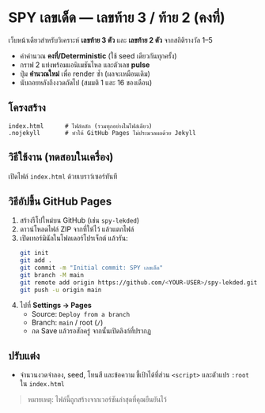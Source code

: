 # SPY เลขเด็ด — เลขท้าย 3 / ท้าย 2 (คงที่)

เว็บหน้าเดียวสำหรับวิเคราะห์ **เลขท้าย 3 ตัว** และ **เลขท้าย 2 ตัว** จากสถิติรางวัล 1–5
- ค่าคำนวณ **คงที่/Deterministic** (ใช้ seed เดียวกันทุกครั้ง)
- กราฟ 2 แท่งพร้อมแอนิเมชันไหล และตัวเลข **pulse**
- ปุ่ม **คำนวณใหม่** เพื่อ render ซ้ำ (ผลจะเหมือนเดิม)
- นับถอยหลังถึงงวดถัดไป (สมมติ 1 และ 16 ของเดือน)

## โครงสร้าง
```
index.html      # ไฟล์หลัก (รวมทุกอย่างในไฟล์เดียว)
.nojekyll       # ทำให้ GitHub Pages ไม่ประมวลผลด้วย Jekyll
```

## วิธีใช้งาน (ทดสอบในเครื่อง)
เปิดไฟล์ `index.html` ด้วยเบราว์เซอร์ทันที

## วิธีอัปขึ้น GitHub Pages
1. สร้างรีโปใหม่บน GitHub (เช่น `spy-lekded`)
2. ดาวน์โหลดไฟล์ ZIP จากที่ให้ไว้ แล้วแตกไฟล์
3. เปิดเทอร์มินัลในโฟลเดอร์โปรเจ็กต์ แล้วรัน:
   ```bash
   git init
   git add .
   git commit -m "Initial commit: SPY เลขเด็ด"
   git branch -M main
   git remote add origin https://github.com/<YOUR-USER>/spy-lekded.git
   git push -u origin main
   ```
4. ไปที่ **Settings → Pages**
   - Source: `Deploy from a branch`
   - Branch: `main` / root (`/`)
   - กด Save แล้วรอสักครู่ จากนั้นเปิดลิงก์ที่ปรากฏ

## ปรับแต่ง
- จำนวนงวดจำลอง, seed, โทนสี และข้อความ ชี้เป้าได้ที่ส่วน `<script>` และตัวแปร `:root` ใน `index.html`

> หมายเหตุ: ไฟล์นี้ถูกสร้างจากเวอร์ชันล่าสุดที่คุณยืนยันไว้
